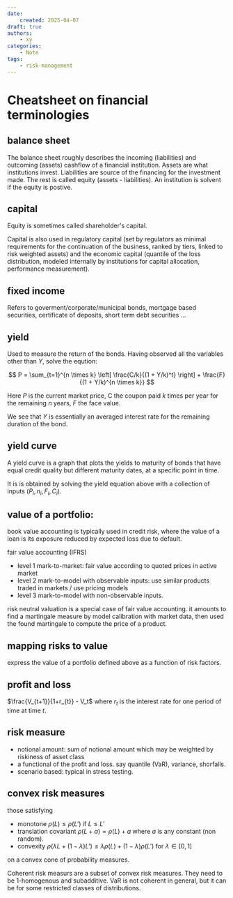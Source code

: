 ```yaml
---
date:
    created: 2025-04-07
draft: true
authors:
    - xy
categories: 
    - Note
tags:
    - risk-management
---
```


# Cheatsheet on financial terminologies

## balance sheet

The balance sheet roughly describes the incoming (liabilities) and outcoming (assets) cashflow of a financial institution. Assets are what institutions invest. Liabilities are source of the financing for the investment made. The rest is called equity (assets - liabilities). An institution is solvent if the equity is postive. 

## capital

Equity is sometimes called shareholder's capital. 

Capital is also used in regulatory capital  (set by regulators as minimal requirements for the continuation of the business, ranked by tiers, linked to risk weighted assets) and the economic capital (quantile of the loss distribution, modeled internally by institutions for capital allocation, performance measurement). 

## fixed income

Refers to goverment/corporate/municipal bonds, mortgage based securities, certificate of deposits, short term debt securities ...


## yield

Used to measure the return of the bonds.
Having observed all the variables other than $Y$, solve the eqution:

$$
P = \sum_{t=1}^{n \times k} \left[ \frac{C/k}{(1 + Y/k)^t} \right] + \frac{F}{(1 + Y/k)^{n \times k}}
$$

Here $P$ is the current market price, C the coupon paid $k$ times per year for the remaining $n$ years, $F$ the face value. 

We see that $Y$ is essentially an averaged interest rate for the remaining duration of the bond.


## yield curve

A yield curve is a graph that plots the yields to maturity of bonds that have equal credit quality but different maturity dates, at a specific point in time.

It is is obtained by solving the yield equation above with a collection of inputs $(P_i, n_i, F_i, C_i)$.


## value of a portfolio: 

book value accounting is typically used in credit risk, where the value of a loan is its exposure reduced by expected loss due to default.

fair value accounting (IFRS)

- level 1 mark-to-market: fair value according to quoted prices in active market
- level 2 mark-to-model with observable inputs: use similar products traded in markets / use pricing models 
- level 3 mark-to-model with non-observable inputs.  

risk neutral valuation is a special case of fair value accounting. it amounts to find a martingale measure by model calibration with market data, then used the found martingale to compute the price of a product.   

## mapping risks to value

express the value of a portfolio defined above as a function of risk factors. 

## profit and loss

$\frac{V_{t+1}}{1+r_{t}} - V_t$ where $r_t$ is the interest rate for one period of time at time $t$. 

## risk measure

- notional amount: sum of notional amount which may be weighted by riskiness of asset class
- a functional of the profit and loss. say quantile (VaR), variance, shorfalls. 
- scenario based: typical in stress testing. 

## convex risk measures

those satisfying 

- monotone $\rho( L) \le \rho(L')$ if $L\le L'$
- translation covariant $\rho(L+a) = \rho(L)+a$ where $a$ is any constant (non random).
- convexity $\rho(\lambda L + (1-\lambda)L')\le \lambda \rho(L) + (1-\lambda)\rho(L')$ for $\lambda\in [0,1]$

on a convex cone of probability measures.

Coherent risk measurs are a subset of convex risk measures. They need to be 1-homogenous and subadditive. VaR is not coherent in general, but it can be for some restricted classes of distributions. 
